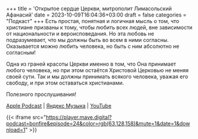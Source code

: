 +++
title = 'Открытое сердце Церкви, митрополит Лимасольский Афанасий'
date = 2023-10-09T16:04:36+03:00
draft = false
categories = "Подкаст"
+++
Есть простая, понятная и логичная мысль о том, что христиане призваны к тому, чтобы любить всех людей, вне зависимости от национальности и вероисповедания. Но эта любовь не подразумевает, что мы должны быть во всем в ними согласны. Оказывается можно любить человека, но быть с ним абсолютно не согласным!

Одна из граней красоты Церкви именно в том, что Она принимает любого человека, но при этом остаётся Христовой Церковью не меняя своей сути. Так и мы должны принимать всякого человека, уважая его свободу, и при этом оставаться христианами.

Полезного прослушивания!

[Apple Podcast](https://podcasts.apple.com/by/podcast/%D0%BE%D1%82%D0%BA%D1%80%D1%8B%D1%82%D0%BE%D0%B5-%D1%81%D0%B5%D1%80%D0%B4%D1%86%D0%B5-%D1%86%D0%B5%D1%80%D0%BA%D0%B2%D0%B8-%D0%BC%D0%B8%D1%82%D1%80%D0%BE%D0%BF%D0%BE%D0%BB%D0%B8%D1%82-%D0%BB%D0%B8%D0%BC%D0%B0%D1%81%D0%BE%D0%BB%D1%8C%D1%81%D0%BA%D0%B8%D0%B9-%D0%B0%D1%84%D0%B0%D0%BD%D0%B0%D1%81%D0%B8%D0%B9/id1670004262?i=1000630683726) | [Яндекс Музыка](https://music.yandex.ru/album/24972875/track/118100833) | [YouTube](https://youtu.be/2PZyPKhBoXY)

{{< iframe src="https://player.mave.digital?podcast=bonfire&episode=24&color=rgb(63,128,158)&mute=1&date=1&download=1" >}}